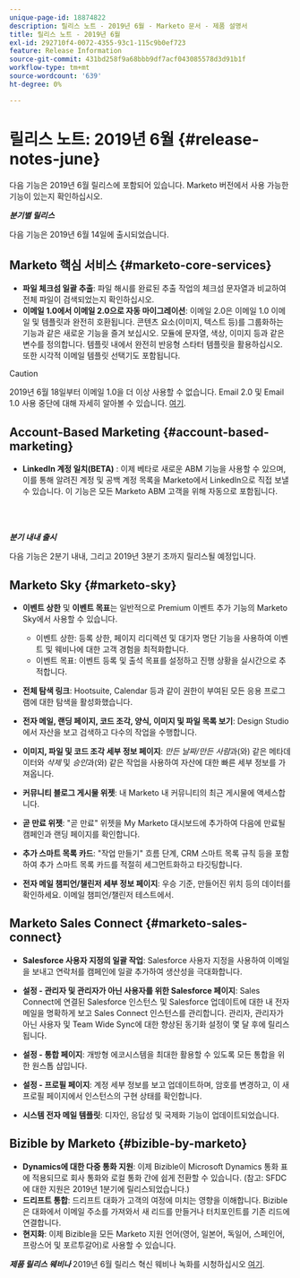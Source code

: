 ```yaml
---
unique-page-id: 18874822
description: 릴리스 노트 - 2019년 6월 - Marketo 문서 - 제품 설명서
title: 릴리스 노트 - 2019년 6월
exl-id: 292710f4-0072-4355-93c1-115c9b0ef723
feature: Release Information
source-git-commit: 431bd258f9a68bbb9df7acf043085578d3d91b1f
workflow-type: tm+mt
source-wordcount: '639'
ht-degree: 0%

---
```


# 릴리스 노트: 2019년 6월 {#release-notes-june}

다음 기능은 2019년 6월 릴리스에 포함되어 있습니다. Marketo 버전에서 사용 가능한 기능이 있는지 확인하십시오.

**_분기별 릴리스_**

다음 기능은 2019년 6월 14일에 출시되었습니다.

## Marketo 핵심 서비스 {#marketo-core-services}

* **파일 체크섬 일괄 추출**: 파일 해시를 완료된 추출 작업의 체크섬 문자열과 비교하여 전체 파일이 검색되었는지 확인하십시오.
* **이메일 1.0에서 이메일 2.0으로 자동 마이그레이션**: 이메일 2.0은 이메일 1.0 이메일 및 템플릿과 완전히 호환됩니다. 콘텐츠 요소(이미지, 텍스트 등)를 그룹화하는 기능과 같은 새로운 기능을 즐겨 보십시오. 모듈에 문자열, 색상, 이미지 등과 같은 변수를 정의합니다. 템플릿 내에서 완전히 반응형 스타터 템플릿을 활용하십시오. 또한 시각적 이메일 템플릿 선택기도 포함됩니다.

>[!CAUTION]
>
>2019년 6월 18일부터 이메일 1.0을 더 이상 사용할 수 없습니다. Email 2.0 및 Email 1.0 사용 중단에 대해 자세히 알아볼 수 있습니다. [여기](https://nation.marketo.com/docs/DOC-7038).

## Account-Based Marketing {#account-based-marketing}

* **LinkedIn 계정 일치(BETA)** : 이제 베타로 새로운 ABM 기능을 사용할 수 있으며, 이를 통해 알려진 계정 및 공백 계정 목록을 Marketo에서 LinkedIn으로 직접 보낼 수 있습니다. 이 기능은 모든 Marketo ABM 고객을 위해 자동으로 포함됩니다.

<br> 

**_분기 내내 출시_**

다음 기능은 2분기 내내, 그리고 2019년 3분기 초까지 릴리스될 예정입니다.

## Marketo Sky {#marketo-sky}

* **이벤트 상한** 및 **이벤트 목표**&#x200B;는 일반적으로 Premium 이벤트 추가 기능의 Marketo Sky에서 사용할 수 있습니다.

   * 이벤트 상한: 등록 상한, 페이지 리디렉션 및 대기자 명단 기능을 사용하여 이벤트 및 웨비나에 대한 고객 경험을 최적화합니다.
   * 이벤트 목표: 이벤트 등록 및 출석 목표를 설정하고 진행 상황을 실시간으로 추적합니다.

* **전체 탐색 링크**: Hootsuite, Calendar 등과 같이 권한이 부여된 모든 응용 프로그램에 대한 탐색을 활성화했습니다.
* **전자 메일, 랜딩 페이지, 코드 조각, 양식, 이미지 및 파일 목록 보기**: Design Studio에서 자산을 보고 검색하고 다수의 작업을 수행합니다.
* **이미지, 파일 및 코드 조각 세부 정보 페이지**: _만든 날짜/만든 사람_&#x200B;과(와) 같은 메타데이터와 _삭제_ 및 _승인_&#x200B;과(와) 같은 작업을 사용하여 자산에 대한 빠른 세부 정보를 가져옵니다.
* **커뮤니티 블로그 게시물 위젯**: 내 Marketo 내 커뮤니티의 최근 게시물에 액세스합니다.
* **곧 만료 위젯**: &quot;곧 만료&quot; 위젯을 My Marketo 대시보드에 추가하여 다음에 만료될 캠페인과 랜딩 페이지를 확인합니다.
* **추가 스마트 목록 카드**: &quot;작업 만들기&quot; 흐름 단계, CRM 스마트 목록 규칙 등을 포함하여 추가 스마트 목록 카드를 적절히 세그먼트화하고 타깃팅합니다.
* **전자 메일 챔피언/챌린저 세부 정보 페이지**: 우승 기준, 만들어진 위치 등의 데이터를 확인하세요. 이메일 챔피언/챌린저 테스트에서.

## Marketo Sales Connect {#marketo-sales-connect}

* **Salesforce 사용자 지정의 일괄 작업**: Salesforce 사용자 지정을 사용하여 이메일을 보내고 연락처를 캠페인에 일괄 추가하여 생산성을 극대화합니다.
* **설정 - 관리자 및 관리자가 아닌 사용자를 위한 Salesforce 페이지**: Sales Connect에 연결된 Salesforce 인스턴스 및 Salesforce 업데이트에 대한 내 전자 메일을 명확하게 보고 Sales Connect 인스턴스를 관리합니다. 관리자, 관리자가 아닌 사용자 및 Team Wide Sync에 대한 향상된 동기화 설정이 몇 달 후에 릴리스됩니다.
* **설정 - 통합 페이지**: 개방형 에코시스템을 최대한 활용할 수 있도록 모든 통합을 위한 원스톱 샵입니다.
* **설정 - 프로필 페이지**: 계정 세부 정보를 보고 업데이트하며, 암호를 변경하고, 이 새 프로필 페이지에서 인스턴스의 구현 상태를 확인합니다.

* **시스템 전자 메일 템플릿**: 디자인, 응답성 및 국제화 기능이 업데이트되었습니다.

## Bizible by Marketo {#bizible-by-marketo}

* **Dynamics에 대한 다중 통화 지원**: 이제 Bizible이 Microsoft Dynamics 통화 표에 적용되므로 회사 통화와 로컬 통화 간에 쉽게 전환할 수 있습니다. (참고: SFDC에 대한 지원은 2019년 1분기에 릴리스되었습니다.)
* **드리프트 통합**: 드리프트 대화가 고객의 여정에 미치는 영향을 이해합니다. Bizible은 대화에서 이메일 주소를 가져와서 새 리드를 만들거나 터치포인트를 기존 리드에 연결합니다.
* **현지화**: 이제 Bizible을 모든 Marketo 지원 언어(영어, 일본어, 독일어, 스페인어, 프랑스어 및 포르투갈어)로 사용할 수 있습니다.

***제품 릴리스 웨비나*** 2019년 6월 릴리스 혁신 웨비나 녹화를 시청하십시오 [여기](https://engage.marketo.com/Marketo-June-Product-Release-2019-On-Demand.html).
